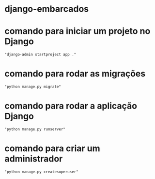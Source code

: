 # django-embarcados

# comando para iniciar um projeto no Django
    "django-admin startproject app ."

# comando para rodar as migrações
    "python manage.py migrate"

# comando para rodar a aplicação Django
    "python manage.py runserver"

# comando para criar um administrador
    "python manage.py createsuperuser"